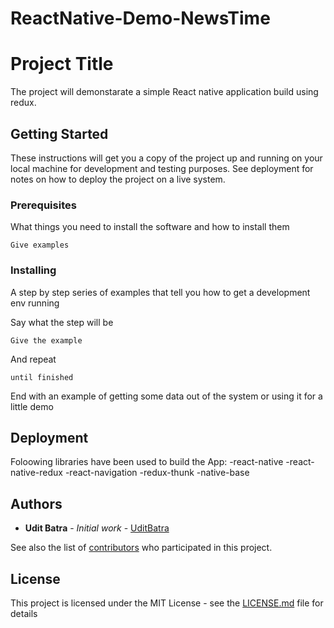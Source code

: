 # ReactNative-Demo-NewsTime

# Project Title

The project will demonstarate a simple React native application build using redux. 

## Getting Started

These instructions will get you a copy of the project up and running on your local machine for development and testing purposes. See deployment for notes on how to deploy the project on a live system.

### Prerequisites

What things you need to install the software and how to install them

```
Give examples
```

### Installing

A step by step series of examples that tell you how to get a development env running

Say what the step will be

```
Give the example
```

And repeat

```
until finished
```

End with an example of getting some data out of the system or using it for a little demo

## Deployment

Foloowing libraries have been used to build the App:
-react-native
-react-native-redux
-react-navigation
-redux-thunk
-native-base

## Authors

* **Udit Batra** - *Initial work* - [UditBatra](https://github.com/uditb)

See also the list of [contributors](https://github.com/uditb/ReactNative-Demo-NewsTime/graphs/contributors) who participated in this project.

## License

This project is licensed under the MIT License - see the [LICENSE.md](LICENSE.md) file for details

